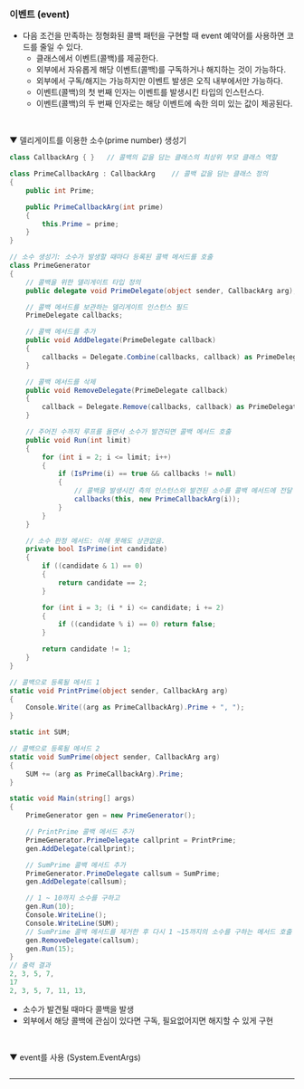 ### 이벤트 (event)
- 다음 조건을 만족하는 정형화된 콜백 패턴을 구현할 때 event 예약어를 사용하면 코드를 줄일 수 있다.
  - 클래스에서 이벤트(콜백)를 제공한다.
  - 외부에서 자유롭게 해당 이벤트(콜백)를 구독하거나 해지하는 것이 가능하다.
  - 외부에서 구독/해지는 가능하지만 이벤트 발생은 오직 내부에서만 가능하다.
  - 이벤트(콜백)의 첫 번째 인자는 이벤트를 발생시킨 타입의 인스턴스다.
  - 이벤트(콜백)의 두 번째 인자로는 해당 이벤트에 속한 의미 있는 값이 제공된다.
<br>

▼ 델리게이트를 이용한 소수(prime number) 생성기
```csharp
class CallbackArg { }   // 콜백의 값을 담는 클래스의 최상위 부모 클래스 역할

class PrimeCallbackArg : CallbackArg    // 콜백 값을 담는 클래스 정의
{
    public int Prime;

    public PrimeCallbackArg(int prime)
    {
        this.Prime = prime;
    }
}

// 소수 생성기: 소수가 발생할 때마다 등록된 콜백 메서드를 호출
class PrimeGenerator
{
    // 콜백을 위한 델리게이트 타입 정의
    public delegate void PrimeDelegate(object sender, CallbackArg arg);

    // 콜백 메서드를 보관하는 델리게이트 인스턴스 필드
    PrimeDelegate callbacks;

    // 콜백 메서드를 추가
    public void AddDelegate(PrimeDelegate callback)
    {
        callbacks = Delegate.Combine(callbacks, callback) as PrimeDelegate;
    }

    // 콜백 메서드를 삭제
    public void RemoveDelegate(PrimeDelegate callback)
    {
        callback = Delegate.Remove(callbacks, callback) as PrimeDelegate;
    }

    // 주어진 수까지 루프를 돌면서 소수가 발견되면 콜백 메서드 호출
    public void Run(int limit)
    {
        for (int i = 2; i <= limit; i++)
        {
            if (IsPrime(i) == true && callbacks != null)
            {
                // 콜백을 발생시킨 측의 인스턴스와 발견된 소수를 콜백 메서드에 전달
                callbacks(this, new PrimeCallbackArg(i));
            }
        }
    }

    // 소수 판정 메서드: 이해 못해도 상관없음.
    private bool IsPrime(int candidate)
    {
        if ((candidate & 1) == 0)
        {
            return candidate == 2;
        }

        for (int i = 3; (i * i) <= candidate; i += 2)
        {
            if ((candidate % i) == 0) return false;
        }

        return candidate != 1;
    }
}
```
```csharp
// 콜백으로 등록될 메서드 1
static void PrintPrime(object sender, CallbackArg arg)
{
    Console.Write((arg as PrimeCallbackArg).Prime + ", ");
}

static int SUM;

// 콜백으로 등록될 메서드 2
static void SumPrime(object sender, CallbackArg arg)
{
    SUM += (arg as PrimeCallbackArg).Prime;
}

static void Main(string[] args)
{
    PrimeGenerator gen = new PrimeGenerator();

    // PrintPrime 콜백 메서드 추가
    PrimeGenerator.PrimeDelegate callprint = PrintPrime;
    gen.AddDelegate(callprint);

    // SumPrime 콜백 메서드 추가
    PrimeGenerator.PrimeDelegate callsum = SumPrime;
    gen.AddDelegate(callsum);

    // 1 ~ 10까지 소수를 구하고
    gen.Run(10);
    Console.WriteLine();
    Console.WriteLine(SUM);
    // SumPrime 콜백 메서드를 제거한 후 다시 1 ~15까지의 소수를 구하는 메서드 호출
    gen.RemoveDelegate(callsum);
    gen.Run(15);
}
// 출력 결과
2, 3, 5, 7,
17
2, 3, 5, 7, 11, 13,
```
- 소수가 발견될 때마다 콜백을 발생
- 외부에서 해당 콜백에 관심이 있다면 구독, 필요없어지면 해지할 수 있게 구현
<br>

▼ event를 사용 (System.EventArgs)
```csharp

```

****
<br>
